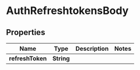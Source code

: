# AuthRefreshtokensBody

## Properties
Name | Type | Description | Notes
------------ | ------------- | ------------- | -------------
**refreshToken** | **String** |  | 
